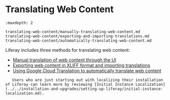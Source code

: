 # Translating Web Content

```{toctree}
:maxdepth: 2

translating-web-content/manually-translating-web-content.md
translating-web-content/exporting-and-importing-translations.md
translating-web-content/automatically-translating-web-content.md
```

Liferay includes three methods for translating web content:

- [Manual translation of web content through the UI](./translating-web-content/manually-translating-web-content.md)
- [Exporting web content in XLIFF format and importing translations](./translating-web-content/exporting-and-importing-translations.md)
- [Using Google Cloud Translation to automatically translate web content](./translating-web-content/automatically-translating-web-content.md)

```{note}
   Users who are just starting out with localizing their installation of Liferay can learn more by reviewing [Initial Instance Localization](../../installation-and-upgrades/setting-up-liferay/initial-instance-localization.md).
```
